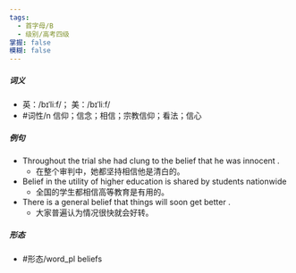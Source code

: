 ```yaml
---
tags:
  - 首字母/B
  - 级别/高考四级
掌握: false
模糊: false
---
```

##### 词义
- 英：/bɪˈliːf/； 美：/bɪˈliːf/
- #词性/n  信仰；信念；相信；宗教信仰；看法；信心
##### 例句
- Throughout the trial she had clung to the belief that he was innocent .
	- 在整个审判中，她都坚持相信他是清白的。
- Belief in the utility of higher education is shared by students nationwide
	- 全国的学生都相信高等教育是有用的。
- There is a general belief that things will soon get better .
	- 大家普遍认为情况很快就会好转。
##### 形态
- #形态/word_pl beliefs
